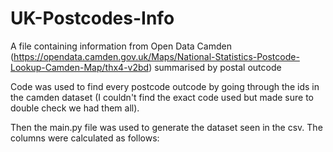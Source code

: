 # UK-Postcodes-Info
A file containing information from Open Data Camden (https://opendata.camden.gov.uk/Maps/National-Statistics-Postcode-Lookup-Camden-Map/thx4-v2bd) summarised by postal outcode

Code was used to find every postcode outcode by going through the ids in the camden dataset (I couldn't find the exact code used but made sure to double check we had them all).

Then the main.py file was used to generate the dataset seen in the csv. The columns were calculated as follows:


